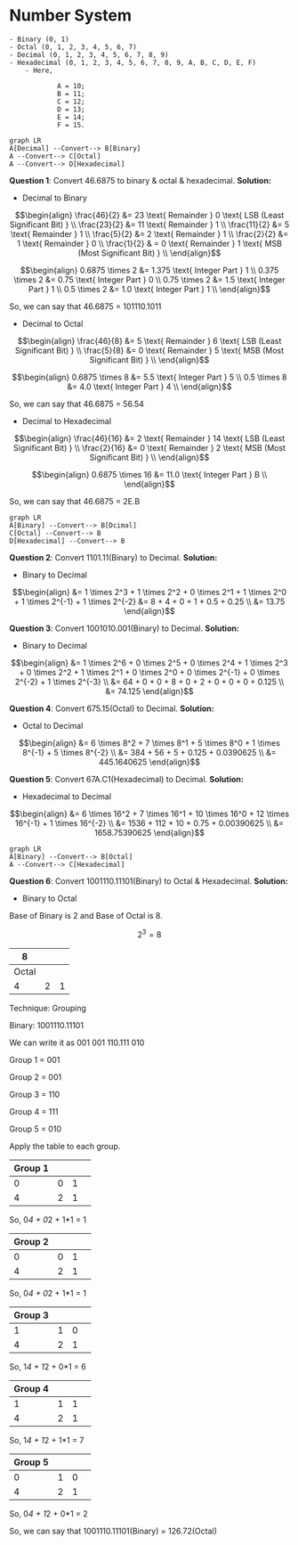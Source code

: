 
# Number System

    - Binary (0, 1)
    - Octal (0, 1, 2, 3, 4, 5, 6, 7)
    - Decimal (0, 1, 2, 3, 4, 5, 6, 7, 8, 9)
    - Hexadecimal (0, 1, 2, 3, 4, 5, 6, 7, 8, 9, A, B, C, D, E, F)
        - Here, 
                
                A = 10;
                B = 11;
                C = 12;
                D = 13;
                E = 14;
                F = 15.

```mermaid
graph LR
A[Decimal] --Convert--> B[Binary]
A --Convert--> C[Octal]
A --Convert--> D[Hexadecimal]
```

**Question 1**: Convert 46.6875 to binary & octal & hexadecimal.
**Solution:**
- Decimal to Binary

```math
\begin{align}
\frac{46}{2} &= 23 \text{ Remainder } 0 \text{ LSB (Least Significant Bit) } \\
\frac{23}{2} &= 11 \text{ Remainder } 1 \\
\frac{11}{2} &= 5 \text{ Remainder } 1 \\
\frac{5}{2} &= 2 \text{ Remainder } 1 \\
\frac{2}{2} &= 1 \text{ Remainder } 0 \\
\frac{1}{2} & = 0 \text{ Remainder } 1 \text{ MSB (Most Significant Bit) } \\
\end{align}
```

```math
\begin{align}
0.6875 \times 2 &= 1.375 \text{ Integer Part } 1 \\
0.375 \times 2 &= 0.75 \text{ Integer Part } 0 \\
0.75 \times 2 &= 1.5 \text{ Integer Part } 1 \\
0.5 \times 2 &= 1.0 \text{ Integer Part } 1 \\
\end{align}
```

So, we can say that 46.6875 = 101110.1011

- Decimal to Octal

```math
\begin{align}
\frac{46}{8} &= 5 \text{ Remainder } 6 \text{ LSB (Least Significant Bit) } \\
\frac{5}{8} &= 0 \text{ Remainder } 5 \text{ MSB (Most Significant Bit) } \\
\end{align}
```

```math
\begin{align}
0.6875 \times 8 &= 5.5 \text{ Integer Part } 5 \\
0.5 \times 8 &= 4.0 \text{ Integer Part } 4 \\
\end{align}
```

So, we can say that 46.6875 = 56.54

- Decimal to Hexadecimal

```math
\begin{align}
\frac{46}{16} &= 2 \text{ Remainder } 14 \text{ LSB (Least Significant Bit) } \\
\frac{2}{16} &= 0 \text{ Remainder } 2 \text{ MSB (Most Significant Bit) } \\
\end{align}
```

```math
\begin{align}
0.6875 \times 16 &= 11.0 \text{ Integer Part } B \\
\end{align}
```

So, we can say that 46.6875 = 2E.B

```mermaid
graph LR
A[Binary] --Convert--> B[Dcimal]
C[Octal] --Convert--> B
D[Hexadecimal] --Convert--> B
```

**Question 2**: Convert 1101.11(Binary) to Decimal.
**Solution:**
- Binary to Decimal

```math
\begin{align}
&= 1 \times 2^3 + 1 \times 2^2 + 0 \times 2^1 + 1 \times 2^0 + 1 \times 2^{-1} + 1 \times 2^{-2} 
&= 8 + 4 + 0 + 1 + 0.5 + 0.25 \\
&= 13.75
\end{align}
```
**Question 3**: Convert 1001010.001(Binary) to Decimal.
**Solution:**
- Binary to Decimal

```math
\begin{align}
&= 1 \times 2^6 + 0 \times 2^5 + 0 \times 2^4 + 1 \times 2^3 + 0 \times 2^2 + 1 \times 2^1 + 0 \times 2^0 + 0 \times 2^{-1} + 0 \times 2^{-2} + 1 \times 2^{-3} \\
&= 64 + 0 + 0 + 8 + 0 + 2 + 0 + 0 + 0 + 0.125 \\
&= 74.125
\end{align}
```
**Question 4**: Convert 675.15(Octal) to Decimal.
**Solution:**
- Octal to Decimal

```math
\begin{align}
&= 6 \times 8^2 + 7 \times 8^1 + 5 \times 8^0 + 1 \times 8^{-1} + 5 \times 8^{-2} \\
&= 384 + 56 + 5 + 0.125 + 0.0390625 \\
&= 445.1640625
\end{align}
```
**Question 5**: Convert 67A.C1(Hexadecimal) to Decimal.
**Solution:**
- Hexadecimal to Decimal

```math
\begin{align}
&= 6 \times 16^2 + 7 \times 16^1 + 10 \times 16^0 + 12 \times 16^{-1} + 1 \times 16^{-2} \\
&= 1536 + 112 + 10 + 0.75 + 0.00390625 \\
&= 1658.75390625
\end{align}
```
```mermaid
graph LR
A[Binary] --Convert--> B[Octal]
A --Convert--> C[Hexadecimal]
```

**Question 6**: Convert 1001110.11101(Binary) to Octal & Hexadecimal.
**Solution:**
- Binary to Octal

Base of Binary is 2 and Base of Octal is 8.

```math
2^3 = 8
```

| 8 | | |
|---|--|--|
| Octal | | |
| 4 | 2 | 1 |

Technique: Grouping

Binary: 1001110.11101

We can write it as 001 001 110.111 010

Group 1 = 001

Group 2 = 001

Group 3 = 110

Group 4 = 111

Group 5 = 010

Apply the table to each group.

|Group 1 | | | |
|--------|-|-|-|
| 0 | 0 | 1 | |
| 4 | 2 | 1 | |

So, 0*4 + 0*2 + 1*1 = 1

|Group 2 | | | |
|--------|-|-|-|
| 0 | 0 | 1 | |
| 4 | 2 | 1 | |

So, 0*4 + 0*2 + 1*1 = 1
 
|Group 3 | | | |
|--------|-|-|-|
| 1 | 1 | 0 | |
| 4 | 2 | 1 | |

So, 1*4 + 1*2 + 0*1 = 6

|Group 4 | | | |
|--------|-|-|-|
| 1 | 1 | 1 | |
| 4 | 2 | 1 | |

So, 1*4 + 1*2 + 1*1 = 7

|Group 5 | | | |
|--------|-|-|-|
| 0 | 1 | 0 | |
| 4 | 2 | 1 | |

So, 0*4 + 1*2 + 0*1 = 2

So, we can say that 1001110.11101(Binary) = 126.72(Octal)
